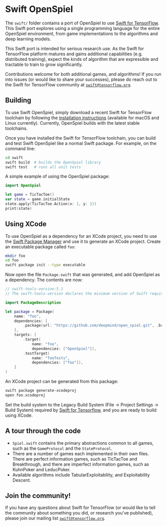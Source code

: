 # Swift OpenSpiel

The `swift/` folder contains a port of OpenSpiel to use
[Swift for TensorFlow](https://github.com/tensorflow/swift). This Swift port
explores using a single programming language for the entire OpenSpiel
environment, from game implementations to the algorithms and deep learning
models.

This Swift port is intended for serious research use. As the Swift for
TensorFlow platform matures and gains additional capabilities (e.g. distributed
training), expect the kinds of algorithm that are expressible and tractable to
train to grow significantly.

Contributions welcome for both additional games, and algorithms! If you run into
issues (or would like to share your successes), please do reach out to the Swift
for TensorFlow community at
[`swift@tensorflow.org`](https://groups.google.com/a/tensorflow.org/forum/#!forum/swift).

## Building

To use Swift OpenSpiel, simply download a recent Swift for TensorFlow toolchain
by following the
[installation instructions](https://github.com/tensorflow/swift/blob/main/Installation.md)
(available for macOS and Linux currently). Currently, OpenSpiel builds with the
latest stable toolchains.

Once you have installed the Swift for TensorFlow toolchain, you can build and
test Swift OpenSpiel like a normal Swift package. For example, on the command
line:

```bash
cd swift
swift build  # builds the OpenSpiel library
swift test   # runs all unit tests
```

A simple example of using the OpenSpiel package:

```swift
import OpenSpiel

let game = TicTacToe()
var state = game.initialState
state.apply(TicTacToe.Action(x: 1, y: 1))
print(state)
```

## Using XCode

To use OpenSpiel as a dependency for an XCode project, you need to use the [Swift Package Manager](https://swift.org/package-manager/) and use it to generate an XCode project. Create an executable package called `foo`:

```bash
mkdir foo
cd foo
swift package init --type executable
```

Now open the file `Package.swift` that was generated, and add OpenSpiel as a dependency. The contents are now:

```swift
// swift-tools-version:5.1
// The swift-tools-version declares the minimum version of Swift required to build this package.

import PackageDescription

let package = Package(
    name: "foo",
    dependencies: [
        .package(url: "https://github.com/deepmind/open_spiel.git", .branch("master")),
    ],
    targets: [
        .target(
            name: "foo",
            dependencies: ["OpenSpiel"]),
        .testTarget(
            name: "fooTests",
            dependencies: ["foo"]),
    ]
)
```

An XCode project can be generated from this package:

```bash
swift package generate-xcodeproj
open foo.xcodeproj
```

Set the build system to the Legacy Build System (File → Project Settings → Build
System) required by
[Swift for Tensorflow](https://github.com/tensorflow/swift/blob/main/Installation.md#installation),
and you are ready to build using XCode.

## A tour through the code

*   `Spiel.swift` contains the primary abstractions common to all games, such as
    the `GameProtocol` and the `StateProtocol`.
*   There are a number of games each implemented in their own files. There are
    perfect information games, such as TicTacToe and Breakthrough, and there are
    imperfect information games, such as KuhnPoker and LeducPoker.
*   Available algorithms include TabularExploitability, and Exploitability
    Descent.

## Join the community!

If you have any questions about Swift for TensorFlow (or would like to tell the
community about something you did, or research you've published), please join
our mailing list
[`swift@tensorflow.org`](https://groups.google.com/a/tensorflow.org/forum/#!forum/swift).
